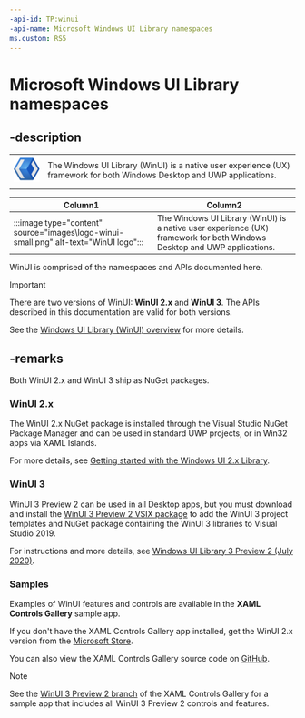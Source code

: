 ```yaml
---
-api-id: TP:winui
-api-name: Microsoft Windows UI Library namespaces
ms.custom: RS5
---
```


# Microsoft Windows UI Library namespaces

## -description

| | |
|---------|----------------------------|
| ![WinUI logo](\images\logo-winui-small.png)        | The Windows UI Library (WinUI) is a native user experience (UX) framework for both Windows Desktop and UWP applications. |
|         |                            |


|Column1  |Column2  |
|---------|---------|
|:::image type="content" source="images\logo-winui-small.png" alt-text="WinUI logo":::     |   The Windows UI Library (WinUI) is a native user experience (UX) framework for both Windows Desktop and UWP applications.       |


WinUI is comprised of the namespaces and APIs documented here.

> [!Important]
> There are two versions of WinUI: **WinUI 2.x** and **WinUI 3**. The APIs described in this documentation are valid for both versions.
>
> See the [Windows UI Library (WinUI) overview](/windows/apps/winui/) for more details.

## -remarks

Both WinUI 2.x and WinUI 3 ship as NuGet packages.

### WinUI 2.x

The WinUI 2.x NuGet package is installed through the Visual Studio NuGet Package Manager and can be used in standard UWP projects, or in Win32 apps via XAML Islands.

For more details, see [Getting started with the Windows UI 2.x Library](https://docs.microsoft.com/en-us/windows/apps/winui/winui2/getting-started).

### WinUI 3

WinUI 3 Preview 2 can be used in all Desktop apps, but you must download and install the [WinUI 3 Preview 2 VSIX package](https://aka.ms/winui3/previewdownload) to add the WinUI 3 project templates and NuGet package containing the WinUI 3 libraries to Visual Studio 2019.

For instructions and more details, see [Windows UI Library 3 Preview 2 (July 2020)](https://aka.ms/winui-docs).

### Samples

Examples of WinUI features and controls are available in the **XAML Controls Gallery** sample app.

If you don't have the XAML Controls Gallery app installed, get the WinUI 2.x version from the [Microsoft Store](https://www.microsoft.com/p/xaml-controls-gallery/9msvh128x2zt).

You can also view the XAML Controls Gallery source code on [GitHub](https://github.com/Microsoft/Xaml-Controls-Gallery).

> [!NOTE]
> See the [WinUI 3 Preview 2 branch](https://github.com/microsoft/Xaml-Controls-Gallery/tree/winui3preview) of the XAML Controls Gallery for a sample app that includes all WinUI 3 Preview 2 controls and features.
